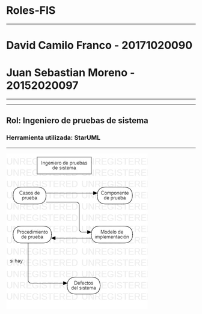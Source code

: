 # Roles-FIS

<hr>
 <h1> David Camilo Franco - 20171020090 </h1>
 <h1><strong>Juan Sebastian Moreno - 20152020097</strong></h1>
<hr>
<hr>
 <h2> Rol: Ingeniero de pruebas de sistema</h2>
 <h3> Herramienta utilizada: StarUML</h3>
<hr>
<img src="https://github.com/git-general-ud/Roles-FIS/blob/master/Rol_FIS.jpg">
